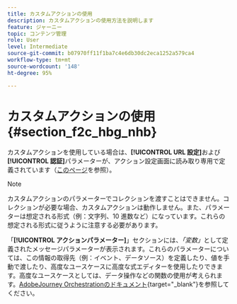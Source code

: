 ```yaml
---
title: カスタムアクションの使用
description: カスタムアクションの使用方法を説明します
feature: ジャーニー
topic: コンテンツ管理
role: User
level: Intermediate
source-git-commit: b07970ff11f1ba7c4e6db30dc2eca1252a579ca4
workflow-type: tm+mt
source-wordcount: '148'
ht-degree: 95%

---
```


# カスタムアクションの使用 {#section_f2c_hbg_nhb}

カスタムアクションを使用している場合は、**[!UICONTROL URL 設定]**&#x200B;および&#x200B;**[!UICONTROL 認証]**&#x200B;パラメーターが、アクション設定画面に読み取り専用で定義されています（[このページ](../action/about-custom-action-configuration.md)を参照）。

>[!NOTE]
>
>カスタムアクションのパラメーターでコレクションを渡すことはできません。コレクションが必要な場合、カスタムアクションは動作しません。また、パラメーターは想定される形式（例：文字列、10 進数など）になっています。これらの想定される形式に従うように注意する必要があります。

「**[!UICONTROL アクションパラメーター]**」セクションには、_「変数」_&#x200B;として定義されたメッセージパラメーターが表示されます。これらのパラメーターについては、この情報の取得先（例：イベント、データソース）を定義したり、値を手動で渡したり、高度なユースケースに高度な式エディターを使用したりできます。高度なユースケースとしては、データ操作などの関数の使用が考えられます。[AdobeJourney Orchestrationのドキュメント](https://experienceleague.adobe.com/docs/journeys/using/building-advanced-conditions-journeys/expressionadvanced.html?lang=ja){target=&quot;_blank&quot;}を参照してください。
